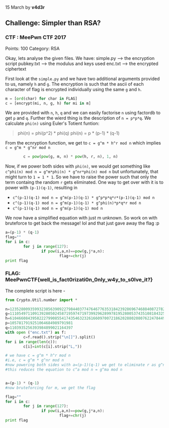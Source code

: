 15 March  by **v4d3r**

## Challenge: Simpler than RSA?
### CTF : MeePwn CTF 2017
Points: 100
Category: RSA

Okay, lets analyse the given files. We have:
        simple.py  -->  the encryption script
        pubkey.txt -->  the modulus and keys used
        enc.txt    -->  the encrypted ciphertext

First look at the `simple.py` and we have two additional arguments provided to us, namely `h` and `g`.
The encryption is such that the ascii of each character of flag is encrypted individually using the same `g` and `h`.
```python
m = [ord(char) for char in FLAG]
c = [encrypt(mi, n, g, h) for mi in m]
```

We are provided with `n`, `h`, `q` and we can easily factorise `n` using factordb to get `p` and `q`.
Further the wierd thing is the description of `n = p*p*q`. We calculate `phi(n)` using Euler's Totient funtion:
>phi(n) = phi(p^2) * phi(q)
>phi(n) = p * (p-1) * (q-1)

From the ecnryption function, we get to `c = g^m * h^r mod n`
which implies `c = g^m * g^nr mod n`
```python
        c = pow(pow(g, m, n) * pow(h, r, n), 1, n)
```

Now, if we power both sides with `phi(n)`, we would get something like
`c^phi(n) mod n = g^m*phi(n) * g^nr*phi(n) mod n`
but unfortunately, that might turn to `1 = 1 * 1`. So we have to raise the power such that only the term containg the random `r` gets eliminated. One way to get over with it is to power with `(p-1)(q-1)`, resulting in  
+ `c^(p-1)(q-1) mod n = g^m(p-1)(q-1) * g^p*p*q*r*(p-1)(q-1) mod n`
+ `c^(p-1)(q-1) mod n = g^m(p-1)(q-1) * g^phi(n)*p*q*r mod n`
+ `c^(p-1)(q-1) mod n = g^m(p-1)(q-1) mod n`


We now have a simplified equation with just m unknown. So work on with bruteforce to get back the message! lol and that just gave away the flag :p

```python
a=(p-1) * (q-1)
flag=""
for i in c:
        for j in range(127):
                if pow(i,a,n)==pow(g,j*a,n):
                        flag+=chr(j)
print flag
```

### FLAG: MeePwnCTF{well_is_fact0rizati0n_0nly_w4y_to_s0lve_it?}



The complete script is here - 
```python
from Crypto.Util.number import *

n=1235280093599323856390922798440377476467763531842392869674688408727824382702235317
g=1110549711091392805024587195974719739929628997819528005374351081843256209971586072
h=610466084395822279908554174354632326166097007218620288020807622478449585661028278
p=1057817919251064684989791981
q=1103935256393984899021164397
with open ("enc.txt") as f:
        c=f.read().strip("\n[]").split()
for i in range(len(c)):
        c[i]=int(c[i].strip("L,"))

# we have c = g^m * h^r mod n
#i.e, c = g^m * g^nr mod n
#now powering both sides with a=(p-1)(q-1) we get to eliminate r as g^nra mod n is 1 [Generates phi(n)] (Eulers Theorem)
#this reduces the equation to c^a mod n = g^ma mod n


a=(p-1) * (q-1)
#now bruteforcing for m, we get the flag

flag=""
for i in c:
        for j in range(127):
                if pow(i,a,n)==pow(g,j*a,n):
                        flag+=chr(j)
print flag
```
